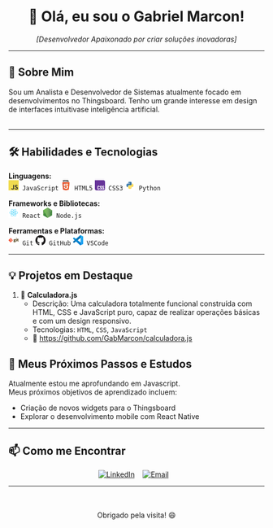 <div align="center">
  <h1>👋 Olá, eu sou o Gabriel Marcon!</h1>
</div>

<p align="center">
  <em>[Desenvolvedor Apaixonado por criar soluções inovadoras]</em>
</p>

---

## 🚀 Sobre Mim

<p>
  Sou um Analista e Desenvolvedor de Sistemas atualmente focado em desenvolvimentos no Thingsboard. Tenho um grande interesse em design de interfaces intuitivase inteligência artificial.
  <br><br>
</p>

---

## 🛠️ Habilidades e Tecnologias

<p align="left">
  <strong>Linguagens:</strong>
  <br>
  <code><img height="20" src="https://raw.githubusercontent.com/github/explore/80688e429a7d4ef2fca1e82350fe8e3517d3494d/topics/javascript/javascript.png" alt="JavaScript"> JavaScript</code>
  <code><img height="20" src="https://raw.githubusercontent.com/github/explore/80688e429a7d4ef2fca1e82350fe8e3517d3494d/topics/html/html.png" alt="HTML5"> HTML5</code>
  <code><img height="20" src="https://raw.githubusercontent.com/github/explore/80688e429a7d4ef2fca1e82350fe8e3517d3494d/topics/css/css.png" alt="CSS3"> CSS3</code>
  <code><img height="20" src="https://raw.githubusercontent.com/github/explore/80688e429a7d4ef2fca1e82350fe8e3517d3494d/topics/python/python.png" alt="Python"> Python</code>
  </p>

<p align="left">
  <strong>Frameworks e Bibliotecas:</strong>
  <br>
  <code><img height="20" src="https://raw.githubusercontent.com/github/explore/80688e429a7d4ef2fca1e82350fe8e3517d3494d/topics/react/react.png" alt="React"> React</code> <code><img height="20" src="https://raw.githubusercontent.com/github/explore/80688e429a7d4ef2fca1e82350fe8e3517d3494d/topics/nodejs/nodejs.png" alt="Node.js"> Node.js</code> </p>

<p align="left">
  <strong>Ferramentas e Plataformas:</strong>
  <br>
  <code><img height="20" src="https://raw.githubusercontent.com/github/explore/80688e429a7d4ef2fca1e82350fe8e3517d3494d/topics/git/git.png" alt="Git"> Git</code>
  <code><img height="20" src="https://raw.githubusercontent.com/github/explore/80688e429a7d4ef2fca1e82350fe8e3517d3494d/topics/github/github.png" alt="GitHub"> GitHub</code>
  <code><img height="20" src="https://raw.githubusercontent.com/github/explore/80688e429a7d4ef2fca1e82350fe8e3517d3494d/topics/visual-studio-code/visual-studio-code.png" alt="VSCode"> VSCode</code>
  </p>

---

## 💡 Projetos em Destaque

1.  🌟 **Calculadora.js**
    * Descrição: Uma calculadora totalmente funcional construída com HTML, CSS e JavaScript puro, capaz de realizar operações básicas e com um design responsivo.
    * Tecnologias: `HTML`, `CSS`, `JavaScript`
    * 🔗 https://github.com/GabMarcon/calculadora.js


## 🌱 Meus Próximos Passos e Estudos

<p>
  Atualmente estou me aprofundando em Javascript. <br>
  Meus próximos objetivos de aprendizado incluem:
  <ul>
    <li>Criação de novos widgets para o Thingsboard</li>
    <li>Explorar o desenvolvimento mobile com React Native</li>
  </ul>
</p>

---

## 📫 Como me Encontrar

<p align="center">
  <a href="https://www.linkedin.com/in/gabriel-marcon-schraiber-81703222b/" target="_blank"><img src="https://img.shields.io/badge/LinkedIn-0077B5?style=for-the-badge&logo=linkedin&logoColor=white" alt="LinkedIn"></a>
  &nbsp;&nbsp;
  <a href="mailto:gmschraiber@gmail.com"><img src="https://img.shields.io/badge/Email-D14836?style=for-the-badge&logo=gmail&logoColor=white" alt="Email"></a>
  &nbsp;&nbsp;
  </p>

---

<p align="center">
  <br><br>
  Obrigado pela visita! 😄
</p>
